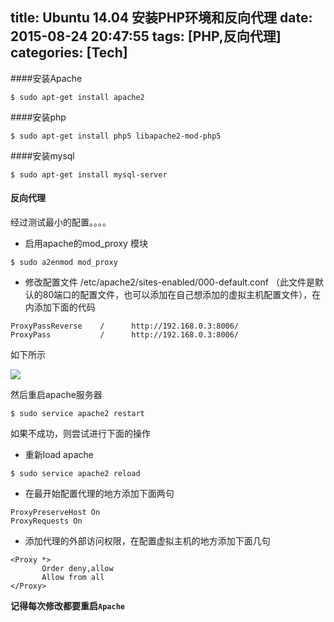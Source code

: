 title: Ubuntu 14.04 安装PHP环境和反向代理
date: 2015-08-24 20:47:55
tags: [PHP,反向代理]
categories: [Tech]
---
####安装Apache
```
$ sudo apt-get install apache2
```

####安装php
```
$ sudo apt-get install php5 libapache2-mod-php5
```

####安装mysql
```
$ sudo apt-get install mysql-server
```

#### 反向代理
经过测试最小的配置。。。。

<!--more-->

* 启用apache的mod_proxy 模块
```
$ sudo a2enmod mod_proxy
```
* 修改配置文件 /etc/apache2/sites-enabled/000-default.conf （此文件是默认的80端口的配置文件，也可以添加在自己想添加的虚拟主机配置文件），在<VirtualHost></VirtualHost>内添加下面的代码
```
ProxyPassReverse    /      http://192.168.0.3:8006/
ProxyPass           /      http://192.168.0.3:8006/
```
如下所示

![](http://7sbpmg.com1.z0.glb.clouddn.com/img_apache-proxy.png)

然后重启apache服务器
```
$ sudo service apache2 restart
```

如果不成功，则尝试进行下面的操作
* 重新load apache
```
$ sudo service apache2 reload
```

* 在最开始配置代理的地方添加下面两句
```
ProxyPreserveHost On
ProxyRequests On
```

* 添加代理的外部访问权限，在配置虚拟主机的地方添加下面几句
```
<Proxy *>
       Order deny,allow
       Allow from all
</Proxy>
```

**记得每次修改都要重启`Apache`**


